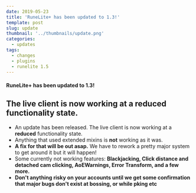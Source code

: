 ```yaml
---
date: 2019-05-23
title: 'RuneLite+ has been updated to 1.3!'
template: post
slug: update
thumbnail: '../thumbnails/update.png'
categories:
  - updates
tags:
  - changes
  - plugins
  - runelite 1.5
---
```


#### RuneLite+ has been updated to 1.3!

## The live client is now working at a reduced functionality state.

- An update has been released. The live client is now working at a **reduced** functionality state. 
- Anything that used extended mixins is **not** working as it was. 
- **A fix for that will be out asap.** We have to rework a pretty major system to get around it but it will happen! 
- Some currently not working features: **Blackjacking, Click distance and detached cam clicking, AoEWarnings, Error Transform, and a few more.**
- **Don't anything risky on your accounts until we get some confirmation that major bugs don't exist at bossing, or while pking etc**

